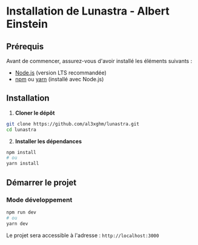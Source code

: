 # Installation de Lunastra - Albert Einstein

## Prérequis
Avant de commencer, assurez-vous d'avoir installé les éléments suivants :

- [Node.js](https://nodejs.org/) (version LTS recommandée)
- [npm](https://www.npmjs.com/) ou [yarn](https://yarnpkg.com/) (installé avec Node.js)

## Installation

1. **Cloner le dépôt**
```sh
git clone https://github.com/al3xghm/lunastra.git
cd lunastra
```

2. **Installer les dépendances**
```sh
npm install
# ou
yarn install
```

## Démarrer le projet

### Mode développement
```sh
npm run dev
# ou
yarn dev
```
Le projet sera accessible à l'adresse : `http://localhost:3000`